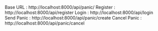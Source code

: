 Base URL        : http://localhost:8000/api/panic/
Register        : http://localhost:8000/api/register
Login           : http://localhost:8000/api/login
Send Panic      : http://localhost:8000/api/panic/create
Cancel Panic    : http://localhost:8000/api/panic/cancel